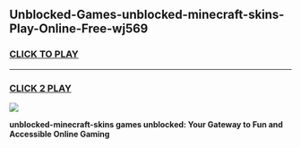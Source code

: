 
## Unblocked-Games-unblocked-minecraft-skins-Play-Online-Free-wj569
<h3>
<a href="https://premium76.site?title=unblocked-minecraft-skins&ref=26A">CLICK TO PLAY</a></h3>
<hr>

<h3>
<a href="https://premium76.site?title=unblocked-minecraft-skins&ref=26A">CLICK 2 PLAY</a>
  
</h3>

<a href="https://premium76.site?title=unblocked-minecraft-skins&ref=26A"><img src="https://clearcache.store/games.png"></a>


**unblocked-minecraft-skins games unblocked: Your Gateway to Fun and Accessible Online Gaming**
